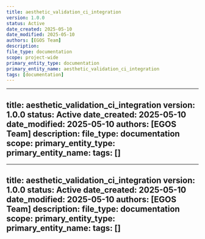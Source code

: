 ```yaml
---
title: aesthetic_validation_ci_integration
version: 1.0.0
status: Active
date_created: 2025-05-10
date_modified: 2025-05-10
authors: [EGOS Team]
description: 
file_type: documentation
scope: project-wide
primary_entity_type: documentation
primary_entity_name: aesthetic_validation_ci_integration
tags: [documentation]
---
```

---
title: aesthetic_validation_ci_integration
version: 1.0.0
status: Active
date_created: 2025-05-10
date_modified: 2025-05-10
authors: [EGOS Team]
description: 
file_type: documentation
scope: 
primary_entity_type: 
primary_entity_name: 
tags: []
---

---
title: aesthetic_validation_ci_integration
version: 1.0.0
status: Active
date_created: 2025-05-10
date_modified: 2025-05-10
authors: [EGOS Team]
description: 
file_type: documentation
scope: 
primary_entity_type: 
primary_entity_name: 
tags: []
---

<!-- 
@references:
- .windsurfrules
- CODE_OF_CONDUCT.md
- MQP.md
- README.md
- ROADMAP.md
- CROSSREF_STANDARD.md

@references(level=1):
  - governance/cross_reference_best_practices.md





  - [MQP](..\reference\MQP.md) - Master Quantum Prompt defining EGOS principles
  - [ROADMAP](../../governance/migrations/processed/pt/ROADMAP.md) - Project roadmap and planning
- Process Documentation:
  - [cross_reference_best_practices](../../governance/cross_reference_best_practices.md)
  - docs/governance/aesthetic_validation_ci_integration.md




# Aesthetic Validation CI/CD Integration

## Overview

This document outlines the process for integrating the EGOS Aesthetic Validator into continuous integration and deployment workflows. This integration ensures that all code contributions maintain the established EGOS aesthetic standards, promoting consistency and quality across the project.

## Principles Applied

This integration embodies the following EGOS Fundamental Principles:

- **Reciprocal Trust**: Ensuring code meets aesthetic standards before deployment builds trust between developers and users
- **Integrated Ethics**: Making aesthetic validation part of the development process ensures ethical considerations in user experience
- **Conscious Modularity**: Maintaining consistent visual standards across components enhances modularity
- **Evolutionary Preservation**: Preserving aesthetic consistency while allowing for evolution

## Integration Approach

### 1. Pre-commit Hook Integration

The aesthetic validator can be integrated as a pre-commit hook to catch issues before they are committed to the repository:

```bash
#!/bin/bash
# Pre-commit hook for EGOS aesthetic validation
# Save as .git/hooks/pre-commit and make executable (chmod +x .git/hooks/pre-commit)

# Get list of staged Python files
STAGED_FILES=$(git diff --cached --name-only --diff-filter=ACM | grep -E '\.py$')

if [[ "$STAGED_FILES" = "" ]]; then
  # No Python files staged, exit successfully
  exit 0
fi

# Run the validator on staged files
python scripts/ci/validate_aesthetics_ci.py --target . --exclude .venv/** venv/** node_modules/** --fail-on-error

# Get the exit code
RESULT=$?

if [ $RESULT -ne 0 ]; then
  echo "❌ Aesthetic validation failed. Please fix the issues before committing."
  exit 1
fi

exit 0
```

### 2. CI Pipeline Integration

For continuous integration pipelines (e.g., GitHub Actions, Jenkins), the validator can be integrated as a separate step:

```yaml
# GitHub Actions workflow example
name: EGOS Aesthetic Validation

on:
  push:
    branches: [ main, develop ]
  pull_request:
    branches: [ main, develop ]

jobs:
  validate-aesthetics:
    runs-on: ubuntu-latest
    steps:
    - uses: actions/checkout@v2
    - name: Set up Python
      uses: actions/setup-python@v2
      with:
        python-version: '3.9'
    - name: Install dependencies
      run: |
        python -m pip install --upgrade pip
        if [ -f requirements.txt ]; then pip install -r requirements.txt; fi
    - name: Run aesthetic validation
      run: |
        python scripts/ci/validate_aesthetics_ci.py --target . --exclude .venv/** venv/** node_modules/** --report-file aesthetic_report.json --fail-on-error
    - name: Upload validation report
      if: always()
      uses: actions/upload-artifact@v2
      with:
        name: aesthetic-validation-report
        path: aesthetic_report.json
```

### 3. Pull Request Checks

For GitHub repositories, the validator can be integrated as a required check for pull requests:

1. Configure the GitHub Actions workflow as shown above
2. In the repository settings, under "Branches" > "Branch protection rules":
   - Add a rule for the main branch
   - Enable "Require status checks to pass before merging"
   - Add "validate-aesthetics" as a required status check

## Handling Exceptions

In some cases, legitimate exceptions to aesthetic standards may be necessary. These can be handled in several ways:

1. **File-specific exceptions**: The validator supports file-specific exceptions for certain rules. These can be configured in the validator code.

2. **Comment-based exceptions**: For specific lines or blocks, special comments can be added to indicate intentional exceptions:

```python
# EGOS-AESTHETIC-IGNORE: non_standard_style
console.print("[custom_style]This is an intentional exception[/custom_style]")
```

3. **Subsystem-specific configurations**: Different subsystems may have different aesthetic requirements. These can be configured in subsystem-specific configuration files.

## Validation Reports

The CI integration generates detailed validation reports in JSON format, which can be used for:

1. **Trend analysis**: Track aesthetic compliance over time
2. **Issue prioritization**: Identify the most common issues for targeted improvements
3. **Documentation**: Provide evidence of aesthetic compliance for reviews

## Implementation Steps

To implement aesthetic validation in CI/CD:

1. **Install the validator**:
   - Ensure the `scripts/maintenance/utils/validate_aesthetics.py` script is available
   - Install the CI integration script `scripts/ci/validate_aesthetics_ci.py`

2. **Configure exclusions**:
   - Identify directories and files that should be excluded from validation
   - Update the exclusion patterns in the CI configuration

3. **Set up reporting**:
   - Configure the report file location
   - Implement a process for reviewing and acting on validation reports

4. **Integrate with workflows**:
   - Add the validation step to CI/CD pipelines
   - Configure pre-commit hooks for local validation

## Troubleshooting

Common issues and their solutions:

1. **False positives**: If the validator incorrectly flags legitimate code, update the exception patterns in the validator.

2. **Performance issues**: For large codebases, consider validating only changed files or specific subsystems.

3. **Integration failures**: Ensure all dependencies are installed and the validator script is accessible from the CI environment.

## Conclusion

Integrating aesthetic validation into CI/CD workflows ensures consistent visual standards across the EGOS project, enhancing user experience and maintainability. This integration supports the EGOS principles of Reciprocal Trust, Integrated Ethics, and Conscious Modularity.

✧༺❀༻∞ EGOS ∞༺❀༻✧